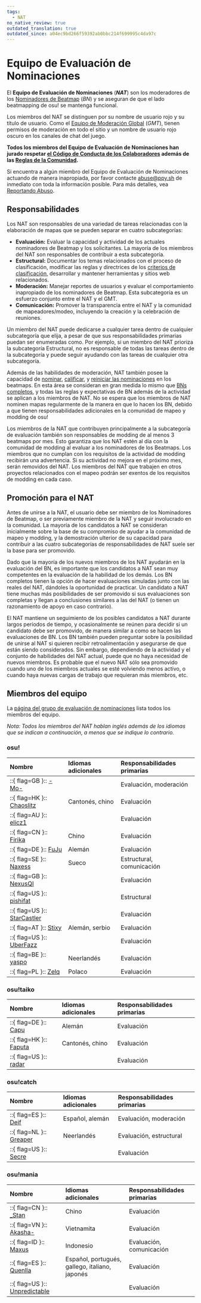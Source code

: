 ```yaml
---
tags:
  - NAT
no_native_review: true
outdated_translation: true
outdated_since: a04ec9bd266f59392ab0bbc214f699995c4da97c
---
```


# Equipo de Evaluación de Nominaciones

El **Equipo de Evaluación de Nominaciones** (***NAT***) son los moderadores de los [Nominadores de Beatmap](/wiki/People/The_Team/Beatmap_Nominators) (*BN*) y se aseguran de que el lado beatmapping de osu! se mantenga funcional.

Los miembros del NAT se distinguen por su nombre de usuario rojo y su título de usuario. Como el [Equipo de Moderación Global](/wiki/People/The_Team/Global_Moderation_Team) (*GMT*), tienen permisos de moderación en todo el sitio y un nombre de usuario rojo oscuro en los canales de chat del juego.

**Todos los miembros del Equipo de Evaluación de Nominaciones han jurado respetar [el Código de Conducta de los Colaboradores](/wiki/Contributor_Code_of_Conduct) además de las [Reglas de la Comunidad](/wiki/Rules).**

Si encuentra a algún miembro del Equipo de Evaluación de Nominaciones actuando de manera inapropiada, por favor contacte [abuse@ppy.sh](mailto:abuse@ppy.sh) de inmediato con toda la información posible. Para más detalles, vea [Reportando Abuso](/wiki/Reporting_bad_behaviour/Abuse).

## Responsabilidades

Los NAT son responsables de una variedad de tareas relacionadas con la elaboración de mapas que se pueden separar en cuatro subcategorías:

- **Evaluación:** Evaluar la capacidad y actividad de los actuales nominadores de Beatmap y los solicitantes. La mayoría de los miembros del NAT son responsables de contribuir a esta subcategoría.
- **Estructural:** Documentar los temas relacionados con el proceso de clasificación, modificar las reglas y directrices de los [criterios de clasificación](/wiki/Ranking_Criteria), desarrollar y mantener herramientas y sitios web relacionados.
- **Moderación:** Manejar reportes de usuarios y evaluar el comportamiento inapropiado de los nominadores de Beatmap. Esta subcategoría es un esfuerzo conjunto entre el NAT y el GMT.
- **Comunicación:** Promover la transparencia entre el NAT y la comunidad de mapeadores/modeo, incluyendo la creación y la celebración de reuniones.

Un miembro del NAT puede dedicarse a cualquier tarea dentro de cualquier subcategoría que elija, a pesar de que sus responsabilidades primarias puedan ser enumeradas como. Por ejemplo, si un miembro del NAT prioriza la subcategoría Estructural, no es responsable de todas las tareas dentro de la subcategoría y puede seguir ayudando con las tareas de cualquier otra subcategoría.

Además de las habilidades de moderación, NAT también posee la capacidad de [nominar](/wiki/Beatmap_ranking_procedure#nominations), [calificar](/wiki/Beatmap_ranking_procedure#qualification), y [reiniciar las nominaciones](/wiki/Beatmap_ranking_procedure#nomination-resets) en los beatmaps. En esta área se consideran en gran medida lo mismo que [BNs completos](/wiki/People/The_Team/Beatmap_Nominators#beatmap-nominators-completos), y todas las reglas y expectativas de BN además de la actividad se aplican a los miembros de NAT. No se espera que los miembros de NAT nominen mapas regularmente de la manera en que lo hacen los BN, debido a que tienen responsabilidades adicionales en la comunidad de mapeo y modding de osu!

Los miembros de la NAT que contribuyen principalmente a la subcategoría de evaluación también son responsables de modding de al menos 3 beatmaps por mes. Esto garantiza que los NAT estén al día con la comunidad de modding al evaluar a los nominadores de los Beatmaps. Los miembros que no cumplan con los requisitos de la actividad de modding recibirán una advertencia. Si su actividad no mejora en el próximo mes, serán removidos del NAT. Los miembros del NAT que trabajen en otros proyectos relacionados con el mapeo podrán ser exentos de los requisitos de modding en cada caso.

## Promoción para el NAT

Antes de unirse a la NAT, el usuario debe ser miembro de los Nominadores de Beatmap, o ser previamente miembro de la NAT y seguir involucrado en la comunidad. La mayoría de los candidatos a NAT se consideran inicialmente sobre la base de su compromiso de ayudar a la comunidad de mapeo y modding, y la demostración ulterior de su capacidad para contribuir a las cuatro subcategorías de responsabilidades de NAT suele ser la base para ser promovido.

Dado que la mayoría de los nuevos miembros de los NAT ayudarán en la evaluación del BN, es importante que los candidatos a NAT sean muy competentes en la evaluación de la habilidad de los demás. Los BN completos tienen la opción de hacer evaluaciones simuladas junto con las reales del NAT, dándoles la oportunidad de practicar. Un candidato a NAT tiene muchas más posibilidades de ser promovido si sus evaluaciones son completas y llegan a conclusiones similares a las del NAT (o tienen un razonamiento de apoyo en caso contrario).

El NAT mantiene un seguimiento de los posibles candidatos a NAT durante largos períodos de tiempo, y ocasionalmente se reúnen para decidir si un candidato debe ser promovido, de manera similar a como se hacen las evaluaciones de BN. Los BN también pueden preguntar sobre la posibilidad de unirse al NAT si quieren recibir retroalimentación y asegurarse de que están siendo considerados. Sin embargo, dependiendo de la actividad y el conjunto de habilidades del NAT actual, puede que no haya necesidad de nuevos miembros. Es probable que el nuevo NAT sólo sea promovido cuando uno de los miembros actuales se esté volviendo menos activo, o cuando haya nuevas cargas de trabajo que requieran más miembros, etc.

## Miembros del equipo

La [página del grupo de evaluación de nominaciones](https://osu.ppy.sh/groups/7) lista todos los miembros del equipo.

*Nota: Todos los miembros del NAT hablan inglés además de los idiomas que se indican a continuación, a menos que se indique lo contrario.*

### osu!

| Nombre | Idiomas adicionales | Responsabilidades primarias |
| :-- | :-- | :-- |
| ::{ flag=GB }:: [-Mo-](https://osu.ppy.sh/users/2202163) |  | Evaluación, moderación |
| ::{ flag=HK }:: [Chaoslitz](https://osu.ppy.sh/users/3621552) | Cantonés, chino | Evaluación |
| ::{ flag=AU }:: [elicz1](https://osu.ppy.sh/users/8039342) |  | Evaluación |
| ::{ flag=CN }:: [Firika](https://osu.ppy.sh/users/9590557) | Chino | Evaluación |
| ::{ flag=DE }:: [FuJu](https://osu.ppy.sh/users/10773882) | Alemán | Evaluación |
| ::{ flag=SE }:: [Naxess](https://osu.ppy.sh/users/8129817) | Sueco | Estructural, comunicación |
| ::{ flag=GB }:: [NexusQI](https://osu.ppy.sh/users/13822800) |  | Evaluación |
| ::{ flag=US }:: [pishifat](https://osu.ppy.sh/users/3178418) |  | Estructural |
| ::{ flag=US }:: [StarCastler](https://osu.ppy.sh/users/12402453) |  | Evaluación |
| ::{ flag=AT }:: [Stixy](https://osu.ppy.sh/users/9000308) | Alemán, serbio | Evaluación |
| ::{ flag=US }:: [UberFazz](https://osu.ppy.sh/users/8646059) |  | Evaluación |
| ::{ flag=BE }:: [yaspo](https://osu.ppy.sh/users/4945926) | Neerlandés | Evaluación |
| ::{ flag=PL }:: [Zelq](https://osu.ppy.sh/users/8953955) | Polaco | Evaluación |

### osu!taiko

| Nombre | Idiomas adicionales | Responsabilidades primarias |
| :-- | :-- | :-- |
| ::{ flag=DE }:: [Capu](https://osu.ppy.sh/users/2474015) | Alemán | Evaluación |
| ::{ flag=HK }:: [Faputa](https://osu.ppy.sh/users/845733) | Cantonés, chino | Evaluación |
| ::{ flag=US }:: [radar](https://osu.ppy.sh/users/7131099) |  | Evaluación |

### osu!catch

| Nombre | Idiomas adicionales | Responsabilidades primarias |
| :-- | :-- | :-- |
| ::{ flag=ES }:: [Deif](https://osu.ppy.sh/users/318565) | Español, alemán | Evaluación, moderación |
| ::{ flag=NL }:: [Greaper](https://osu.ppy.sh/users/2369776) | Neerlandés | Evaluación, estructural |
| ::{ flag=US }:: [Secre](https://osu.ppy.sh/users/2306637) | | Evaluación |

### osu!mania

| Nombre | Idiomas adicionales | Responsabilidades primarias |
| :-- | :-- | :-- |
| ::{ flag=CN }:: [\_Stan](https://osu.ppy.sh/users/1653229) | Chino | Evaluación |
| ::{ flag=VN }:: [Akasha-](https://osu.ppy.sh/users/2596306) | Vietnamita | Evaluación |
| ::{ flag=ID }:: [Maxus](https://osu.ppy.sh/users/4335785) | Indonesio | Evaluación, comunicación |
| ::{ flag=ES }:: [Quenlla](https://osu.ppy.sh/users/4725379) | Español, portugués, gallego, italiano, japonés | Evaluación |
| ::{ flag=US }:: [Unpredictable](https://osu.ppy.sh/users/7560872) |  | Evaluación |
